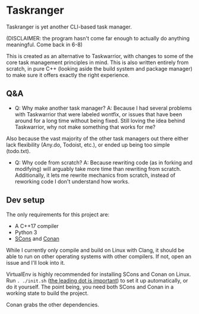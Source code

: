 # Taskranger

Taskranger is yet another CLI-based task manager.

(DISCLAIMER: the program hasn't come far enough to actually do anything meaningful. Come back in 6-8)

This is created as an alternative to Taskwarrior, with changes to some of the core task management principles in mind. This is also written entirely from scratch, in pure C++ (looking aside the build system and package manager) to make sure it offers exactly the right experience.

## Q&A

* Q: Why make another task manager?
A: Because I had several problems with Taskwarrior that were labeled wontfix, or issues that have been around for a long time without being fixed. Still loving the idea behind Taskwarrior, why not make something that works for me?

Also because the vast majority of the other task managers out there either lack flexibility (Any.do, Todoist, etc.), or ended up being too simple (todo.txt).

* Q: Why code from scratch?
A: Because rewriting code (as in forking and modifying) will arguably take more time than rewriting from scratch. Additionally, it lets me rewrite mechanics from scratch, instead of reworking code I don't understand how works.

## Dev setup

The only requirements for this project are:

* A C++17 compiler
* Python 3
* [SCons](https://scons.org/) and [Conan](https://conan.io)

While I currently only compile and build on Linux with Clang, it should be able to run on other operating systems with other compilers. If not, open an issue and I'll look into it.

VirtualEnv is highly recommended for installing SCons and Conan on Linux. Run `. ./init.sh` ([the leading dot is important](https://stackoverflow.com/a/16011496/6296561)) to set it up automatically, or do it yourself. The point being, you need both SCons and Conan in a working state to build the project.

Conan grabs the other dependencies.
